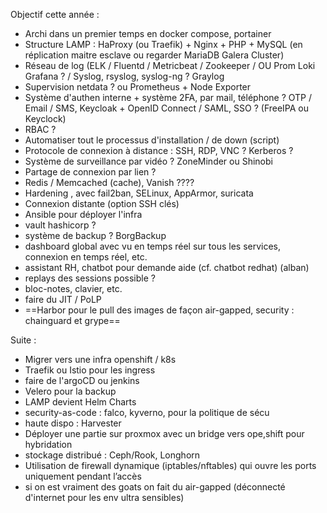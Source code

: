 Objectif cette année :
- Archi dans un premier temps en docker compose, portainer
- Structure LAMP : HaProxy (ou Traefik) + Nginx + PHP + MySQL (en réplication maitre esclave ou regarder MariaDB Galera Cluster)
- Réseau de log (ELK / Fluentd / Metricbeat / Zookeeper / OU Prom Loki Grafana ? / Syslog, rsyslog, syslog-ng ? Graylog
- Supervision netdata ? ou Prometheus + Node Exporter
- Système d'authen interne + système 2FA, par mail, téléphone ? OTP / Email / SMS, Keycloak + OpenID Connect / SAML, SSO ? (FreeIPA ou Keyclock)
- RBAC ?
- Automatiser tout le processus d'installation / de down (script)
- Protocole de connexion à distance : SSH, RDP, VNC ? Kerberos ?
- Système de surveillance par vidéo ? ZoneMinder ou Shinobi 
- Partage de connexion par lien ?
- Redis / Memcached (cache), Vanish ????
- Hardening , avec fail2ban, SELinux, AppArmor, suricata
- Connexion distante (option SSH clés)
- Ansible pour déployer l'infra 
- vault hashicorp ?
- système de backup ? BorgBackup
- dashboard global avec vu en temps réel sur tous les services, connexion en temps réel, etc.
- assistant RH, chatbot pour demande aide (cf. chatbot redhat) (alban)
- replays des sessions possible ?
- bloc-notes, clavier, etc.
- faire du JIT / PoLP
- ==Harbor pour le pull des images de façon air-gapped, security : chainguard et grype==


Suite : 
- Migrer vers une infra openshift / k8s
- Traefik ou Istio pour les ingress
- faire de l'argoCD ou jenkins
- Velero pour la backup
- LAMP devient Helm Charts
- security-as-code : falco, kyverno, pour la politique de sécu
- haute dispo : Harvester
- Déployer une partie sur proxmox avec un bridge vers ope,shift pour hybridation
- stockage distribué : Ceph/Rook, Longhorn
- Utilisation de firewall dynamique (iptables/nftables) qui ouvre les ports uniquement pendant l’accès
- si on est vraiment des goats on fait du air-gapped (déconnecté d'internet pour les env ultra sensibles)
 
